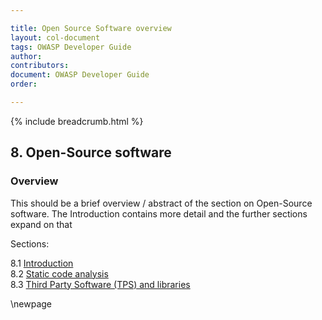 ```yaml
---

title: Open Source Software overview
layout: col-document
tags: OWASP Developer Guide
author:
contributors:
document: OWASP Developer Guide
order:

---
```


{% include breadcrumb.html %}

## 8. Open-Source software

### Overview

This should be a brief overview / abstract of the section on Open-Source software.
The Introduction contains more detail and the further sections expand on that

Sections:

8.1 [Introduction](#introduction-to-open-source-software)  
8.2 [Static code analysis](#static-code-analysis)  
8.3 [Third Party Software (TPS) and libraries](#third-party-software-and-libraries)  

\newpage
